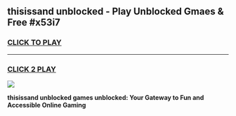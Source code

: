 
## thisissand unblocked - Play Unblocked Gmaes & Free #x53i7
<h3>
<a href="https://news.freeplayer.one?title=thisissand_unblocked&ref=26F">CLICK TO PLAY</a></h3>
<hr>

<h3>
<a href="https://news.freeplayer.one?title=thisissand_unblocked&ref=26F">CLICK 2 PLAY</a>
  
</h3>

<a href="https://news.freeplayer.one?title=thisissand_unblocked&ref=26F/"><img src="https://clearcache.store/games.png"></a>


**thisissand unblocked games unblocked: Your Gateway to Fun and Accessible Online Gaming**
